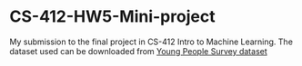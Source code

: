 # CS-412-HW5-Mini-project
My submission to the final project in CS-412 Intro to Machine Learning. The dataset used can be downloaded from [Young People Survey dataset](https://www.kaggle.com/miroslavsabo/young-people-survey/data)
